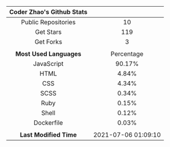 | **Coder Zhao's Github Stats** | |
|:-:|:-:|
| Public Repositories | 10 |
| Get Stars | 119 |
| Get Forks | 3 |
| | |
| **Most Used Languages** | Percentage |
| JavaScript | 90.17% |
| HTML | 4.84% |
| CSS | 4.34% |
| SCSS | 0.34% |
| Ruby | 0.15% |
| Shell | 0.12% |
| Dockerfile | 0.03% |
| | |
| **Last Modified Time** | 2021-07-06 01:09:10 |